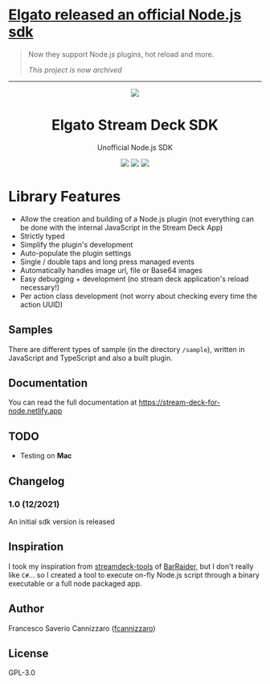 # [Elgato released an official Node.js sdk](https://github.com/elgatosf/streamdeck)
> Now they support Node.js plugins, hot reload and more.
> 
> _This project is now archived_

------


<p align="center">
  <img src="https://stream-deck-for-node.netlify.app/_media/icon.png">
</p>
<h1 align="center">Elgato Stream Deck SDK</h1>
<p align="center">Unofficial Node.js SDK</p>
<p align="center">
  <a href="https://ci.appveyor.com/project/fcannizzaro/stream-deck-for-node-sdk"><img src="https://ci.appveyor.com/api/projects/status/aafqc84k1crqo6w6?svg=true"></a>
  <a href="https://www.npmjs.com/package/@stream-deck-for-node/sdk"><img src="https://img.shields.io/npm/v/@stream-deck-for-node/sdk?style=flat&color=red"></a>
  <img src="https://img.shields.io/badge/written%20in-TypeScript-blue?style=flat">
</p>

# Library Features

- Allow the creation and building of a Node.js plugin (not everything can be done with the internal JavaScript in the
  Stream Deck App)
- Strictly typed
- Simplify the plugin's development
- Auto-populate the plugin settings
- Single / double taps and long press managed events
- Automatically handles image url, file or Base64 images
- Easy debugging + development (no stream deck application's reload necessary!)
- Per action class development (not worry about checking every time the action UUID)

## Samples

There are different types of sample (in the directory `/sample`), written in JavaScript and TypeScript and also a built
plugin.

## Documentation

You can read the full documentation at https://stream-deck-for-node.netlify.app

## TODO

- Testing on **Mac**

## Changelog

### 1.0 (12/2021)

An initial sdk version is released

## Inspiration

I took my inspiration from [streamdeck-tools](https://github.com/BarRaider/streamdeck-tools)
of [BarRaider](https://github.com/BarRaider), but I don't really like `C#`... so I created a tool to execute on-fly Node.js
script through a binary executable or a full node packaged app.

## Author

Francesco Saverio Cannizzaro ([fcannizzaro](https://github.com/fcannizzaro))

## License

GPL-3.0
